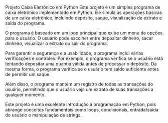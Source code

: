Projeto Caixa Eletrônico em Python
Este projeto é um simples programa de caixa eletrônico implementado em Python. Ele simula as operações básicas de um caixa eletrônico, incluindo depósito, saque, visualização de extrato e saída do programa.

O programa é baseado em um loop principal que exibe um menu de opções para o usuário. O usuário pode escolher entre depositar dinheiro, sacar dinheiro, visualizar o extrato ou sair do programa.

Para garantir a segurança e a usabilidade, o programa inclui várias verificações e controles. Por exemplo, o programa verifica se o usuário está tentando depositar uma quantia válida antes de processar o depósito. Da mesma forma, o programa verifica se o usuário tem saldo suficiente antes de permitir um saque.

Além disso, o programa mantém um registro de todas as transações do usuário, permitindo que o usuário veja um extrato de suas transações a qualquer momento.

Este projeto é uma excelente introdução à programação em Python, pois abrange conceitos fundamentais como loops, condicionais, entrada/saída do usuário e manipulação de strings.